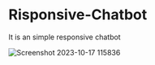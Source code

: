# Risponsive-Chatbot
It is an simple responsive chatbot

![Screenshot 2023-10-17 115836](https://github.com/Prathmesh-Gorle/Risponsive-Chatbot/assets/86977369/ff64ea95-30da-4963-8e1f-491178348289)

